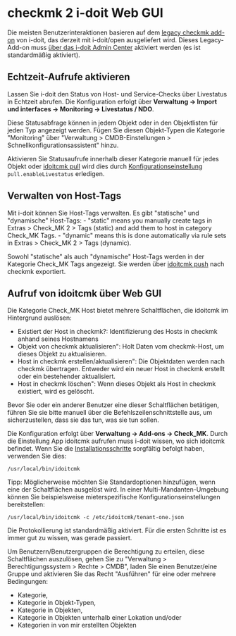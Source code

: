 # checkmk 2 i-doit Web GUI

Die meisten Benutzerinteraktionen basieren auf dem [legacy checkmk add-on](./index.md) von i-doit, das derzeit mit i-doit/open ausgeliefert wird. Dieses Legacy-Add-on muss [über das i-doit Admin Center](../index.md) aktiviert werden (es ist standardmäßig aktiviert).

Echtzeit-Aufrufe aktivieren
---------------------------

Lassen Sie i-doit den Status von Host- und Service-Checks über Livestatus in Echtzeit abrufen. Die Konfiguration erfolgt über **Verwaltung → Import und interfaces → Monitoring → Livestatus / NDO**.

Diese Statusabfrage können in jedem Objekt oder in den Objektlisten für jeden Typ angezeigt werden. Fügen Sie diesen Objekt-Typen die Kategorie "Monitoring" über "Verwaltung > CMDB-Einstellungen > Schnellkonfigurationsassistent" hinzu.

Aktivieren Sie Statusaufrufe innerhalb dieser Kategorie manuell für jedes Objekt oder [idoitcmk pull](h./../checkmk2-bestandsdaten-in-die-cmdb-importieren.md) wird dies durch [Konfigurationseinstellung](./checkmk2-konfiguration.md) `pull.enableLivestatus` erledigen.

Verwalten von Host-Tags
-----------------------

Mit i-doit können Sie Host-Tags verwalten. Es gibt "statische" und "dynamische" Host-Tags: - "static" means you manually create tags in Extras > Check_MK 2 > Tags (static) and add them to host in category Check_MK Tags. - "dynamic" means this is done automatically via rule sets in Extras > Check_MK 2 > Tags (dynamic).

Sowohl "statische" als auch "dynamische" Host-Tags werden in der Kategorie Check_MK Tags angezeigt. Sie werden über [idoitcmk push](./checkmk2-wato-konfiguration-auf-basis-von-cmdb-daten-generieren.md) nach checkmk exportiert.

Aufruf von idoitcmk über Web GUI
----------------------------------

Die Kategorie Check_MK Host bietet mehrere Schaltflächen, die idoitcmk im Hintergrund auslösen:

*   Existiert der Host in checkmk?: Identifizierung des Hosts in checkmk anhand seines Hostnamens
*   Objekt von checkmk aktualisieren": Holt Daten vom checkmk-Host, um dieses Objekt zu aktualisieren.
*   Host in checkmk erstellen/aktualisieren": Die Objektdaten werden nach checkmk übertragen. Entweder wird ein neuer Host in checkmk erstellt oder ein bestehender aktualisiert.
*   Host in checkmk löschen": Wenn dieses Objekt als Host in checkmk existiert, wird es gelöscht.

Bevor Sie oder ein anderer Benutzer eine dieser Schaltflächen betätigen, führen Sie sie bitte manuell über die Befehlszeilenschnittstelle aus, um sicherzustellen, dass sie das tun, was sie tun sollen.

Die Konfiguration erfolgt über **Verwaltung → Add-ons → Check_MK**. Durch die Einstellung App idoitcmk aufrufen muss i-doit wissen, wo sich idoitcmk befindet. Wenn Sie die [Installationsschritte](./checkmk2-installation.md) sorgfältig befolgt haben, verwenden Sie dies:

    /usr/local/bin/idoitcmk

Tipp: Möglicherweise möchten Sie Standardoptionen hinzufügen, wenn eine der Schaltflächen ausgelöst wird. In einer Multi-Mandanten-Umgebung können Sie beispielsweise mieterspezifische Konfigurationseinstellungen bereitstellen:

    /usr/local/bin/idoitcmk -c /etc/idoitcmk/tenant-one.json

Die Protokollierung ist standardmäßig aktiviert. Für die ersten Schritte ist es immer gut zu wissen, was gerade passiert.

Um Benutzern/Benutzergruppen die Berechtigung zu erteilen, diese Schaltflächen auszulösen, gehen Sie zu "Verwaltung > Berechtigungssystem > Rechte > CMDB", laden Sie einen Benutzer/eine Gruppe und aktivieren Sie das Recht "Ausführen" für eine oder mehrere Bedingungen:

*   Kategorie,
*   Kategorie in Objekt-Typen,
*   Kategorie in Objekten,
*   Kategorie in Objekten unterhalb einer Lokation und/oder
*   Kategorien in von mir erstellten Objekten
